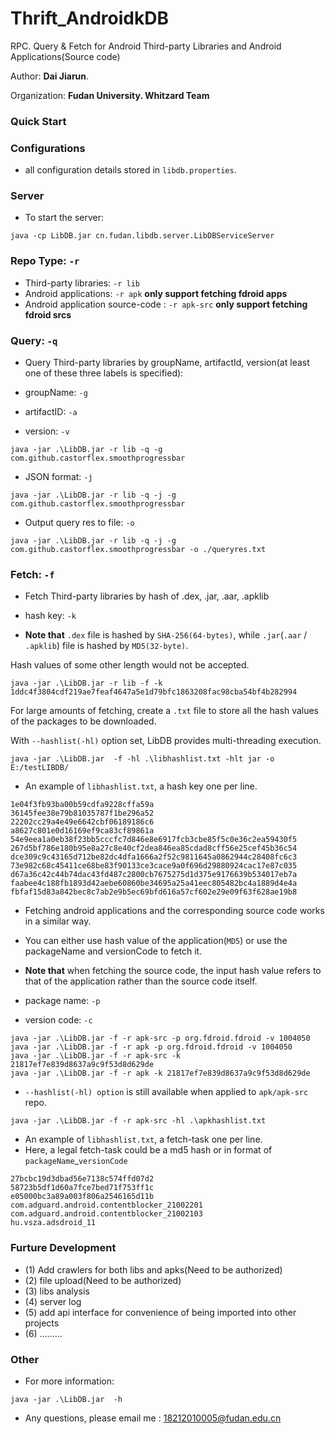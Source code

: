 # Thrift_AndroidkDB
RPC. Query & Fetch for Android Third-party Libraries and Android Applications(Source code)

Author: **Dai Jiarun**.

Organization: **Fudan University. Whitzard Team**

### Quick Start
### Configurations
* all configuration details stored in `libdb.properties`.

### Server

* To start the server:

```
java -cp LibDB.jar cn.fudan.libdb.server.LibDBServiceServer
```

### Repo Type: `-r`

* Third-party libraries: `-r lib`
* Android applications: `-r apk` **only support fetching fdroid apps**
* Android application source-code : `-r apk-src` **only support fetching fdroid srcs**

### Query: `-q`

* Query Third-party libraries by groupName, artifactId, version(at least one of these three labels is specified):

* groupName: `-g`

* artifactID: `-a`

* version: `-v`

```
java -jar .\LibDB.jar -r lib -q -g com.github.castorflex.smoothprogressbar
```

* JSON format: `-j`

```
java -jar .\LibDB.jar -r lib -q -j -g com.github.castorflex.smoothprogressbar
```

* Output query res to file: `-o`

```
java -jar .\LibDB.jar -r lib -q -j -g com.github.castorflex.smoothprogressbar -o ./queryres.txt
```


### Fetch: `-f`

* Fetch Third-party libraries by hash of .dex, .jar, .aar, .apklib

* hash key: `-k`

* **Note that** `.dex` file is hashed by `SHA-256(64-bytes)`, while `.jar`(`.aar` / `.apklib`) file is hashed by `MD5(32-byte)`.

Hash values of some other length would not be accepted.

```
java -jar .\LibDB.jar -r lib -f -k 1ddc4f3804cdf219ae7feaf4647a5e1d79bfc1863208fac98cba54bf4b282994
```

For large amounts of fetching, create a `.txt` file to store all the hash values of the packages to be downloaded.

With `--hashlist(-hl)` option set, LibDB provides multi-threading execution.

```
java -jar .\LibDB.jar  -f -hl .\libhashlist.txt -hlt jar -o E:/testLIBDB/
```

* An example of `libhashlist.txt`, a hash key one per line.

```
1e04f3fb93ba00b59cdfa9228cffa59a
36145fee38e79b81035787f1be296a52
22202cc29a4e49e6642cbf06189186c6
a8627c801e0d16169ef9ca83cf89861a
54e9eea1a0eb38f23bb5cccfc7d846e8e6917fcb3cbe85f5c0e36c2ea59430f5
267d5bf786e180b95e8a27c8e40cf2dea846ea85cdad8cff56e25cef45b36c54
dce309c9c43165d712be82dc4dfa1666a2f52c9811645a0862944c28408fc6c3
73e982c68c45411ce68be83f90133ce3cace9a0f696d29880924cac17e87c035
d67a36c42c44b74dac43fd487c2800cb7675275d1d375e9176639b534017eb7a
faabee4c188fb1893d42aebe60860be34695a25a41eec805482bc4a1889d4e4a
fbfaf15d83a842bec8c7ab2e9b5ec69bfd616a57cf602e29e09f63f628ae19b8
```

* Fetching android applications and the corresponding source code works in a similar way.

* You can either use hash value of the application(`MD5`) or use the packageName and versionCode to fetch it.

* **Note that** when fetching the source code, the input hash value refers to that of the application rather than the source code itself.

* package name: `-p`

* version code: `-c`

```
java -jar .\LibDB.jar -f -r apk-src -p org.fdroid.fdroid -v 1004050
java -jar .\LibDB.jar -f -r apk -p org.fdroid.fdroid -v 1004050
java -jar .\LibDB.jar -f -r apk-src -k 21817ef7e839d8637a9c9f53d8d629de
java -jar .\LibDB.jar -f -r apk -k 21817ef7e839d8637a9c9f53d8d629de

```
* `--hashlist(-hl) option` is still available when applied to `apk/apk-src` repo.

```
java -jar .\LibDB.jar -f -r apk-src -hl .\apkhashlist.txt
```

* An example of `libhashlist.txt`, a fetch-task one per line.
* Here, a legal fetch-task could be a md5 hash or in format of `packageName`_`versionCode`

```
27bcbc19d3dbad56e7138c574ffd07d2
58723b5df1d60a7fce7bed71f753ff1c
e05000bc3a89a003f806a2546165d11b
com.adguard.android.contentblocker_21002201
com.adguard.android.contentblocker_21002103
hu.vsza.adsdroid_11
```


### Furture Development

* (1) Add crawlers for both libs and apks(Need to be authorized)
* (2) file upload(Need to be authorized)
* (3) libs analysis
* (4) server log
* (5) add api interface for convenience of being imported into other projects
* (6) ………

### Other

* For more information:

```
java -jar .\LibDB.jar  -h
```

* Any questions, please email me : 18212010005@fudan.edu.cn




